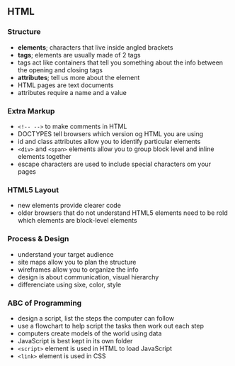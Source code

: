 ## HTML

### Structure
- **elements**; characters that live inside angled brackets
- **tags**; elements are usually made of 2 tags
- tags act like containers that tell you something about the info between the opening and closing tags
- **attributes**; tell us more about the element
- HTML pages are text documents
- attributes require a name and a value

### Extra Markup
-  `<!-- -->` to make comments in HTML
- DOCTYPES tell browsers which version og HTML you are using
- id and class attributes allow you to identify particular elements
- `<div>` and `<span>` elements allow you to group block level and inline elements together
- escape characters are used to include special characters om your pages

### HTML5 Layout
- new elements provide clearer code
- older browsers that do not understand HTML5 elements need to be rold which elements are block-level elements

### Process & Design
- understand your target audience
- site maps allow you to plan the structure
- wireframes allow you to organize the info
- design is about communication, visual hierarchy
- differenciate using sixe, color, style

### ABC of Programming
- design a script, list the steps the computer can follow
- use a flowchart to help script the tasks then work out each step 
- computers create models of the world using data
- JavaScript is best kept in its own folder
- `<script>` element is used in HTML to load JavaScript
- `<link>` element is used in CSS